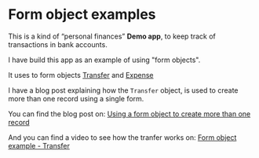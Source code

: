 # Form object examples

This is a kind of “personal finances” **Demo app**, to keep track of transactions in bank accounts.

I have build this app as an example of using "form objects".

It uses to form objects [Transfer](https://github.com/bhserna/form_object_example/blob/main/app/models/transfer.rb) and [Expense](https://github.com/bhserna/form_object_example/blob/main/app/models/expense.rb)

I have a blog post explaining how the `Transfer` object, is used to create more than one record using a single form.

You can find the blog post on: [Using a form object to create more than one record](https://bhserna.com/you-can-create-a-model-for-that-multi-record-form.html)

And you can find a video to see how the tranfer works on: [Form object example - Transfer](https://www.loom.com/share/13ef2cc1fd674648b44cc3d57c0c5037)
